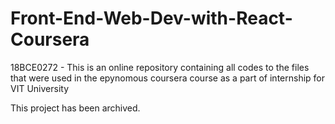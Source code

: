 # Front-End-Web-Dev-with-React-Coursera
18BCE0272 - This is an online repository containing all codes to the files that were used in the epynomous coursera course as a part of internship for VIT University

This project has been archived.
